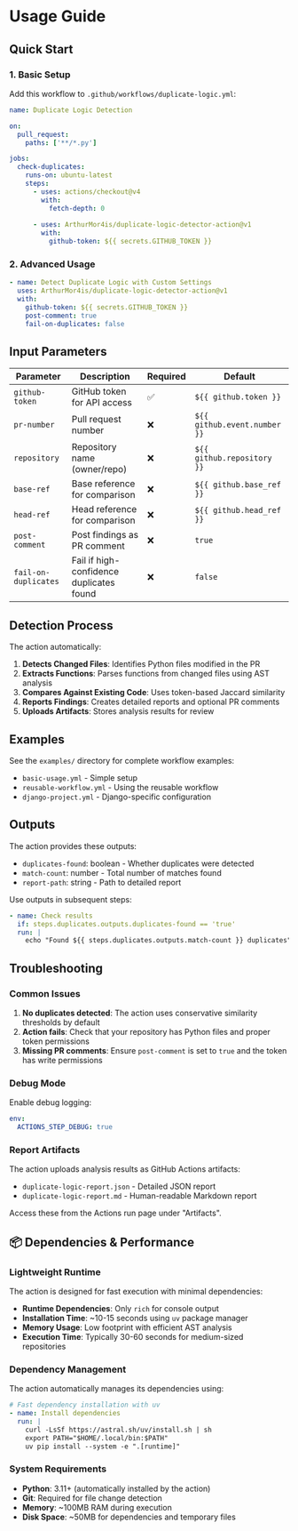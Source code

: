 # Usage Guide

## Quick Start

### 1. Basic Setup

Add this workflow to `.github/workflows/duplicate-logic.yml`:

```yaml
name: Duplicate Logic Detection

on:
  pull_request:
    paths: ['**/*.py']

jobs:
  check-duplicates:
    runs-on: ubuntu-latest
    steps:
      - uses: actions/checkout@v4
        with:
          fetch-depth: 0
      
      - uses: ArthurMor4is/duplicate-logic-detector-action@v1
        with:
          github-token: ${{ secrets.GITHUB_TOKEN }}
```

### 2. Advanced Usage

```yaml
- name: Detect Duplicate Logic with Custom Settings
  uses: ArthurMor4is/duplicate-logic-detector-action@v1
  with:
    github-token: ${{ secrets.GITHUB_TOKEN }}
    post-comment: true
    fail-on-duplicates: false
```

## Input Parameters

| Parameter | Description | Required | Default |
|-----------|-------------|----------|---------|
| `github-token` | GitHub token for API access | ✅ | `${{ github.token }}` |
| `pr-number` | Pull request number | ❌ | `${{ github.event.number }}` |
| `repository` | Repository name (owner/repo) | ❌ | `${{ github.repository }}` |
| `base-ref` | Base reference for comparison | ❌ | `${{ github.base_ref }}` |
| `head-ref` | Head reference for comparison | ❌ | `${{ github.head_ref }}` |
| `post-comment` | Post findings as PR comment | ❌ | `true` |
| `fail-on-duplicates` | Fail if high-confidence duplicates found | ❌ | `false` |

## Detection Process

The action automatically:

1. **Detects Changed Files**: Identifies Python files modified in the PR
2. **Extracts Functions**: Parses functions from changed files using AST analysis
3. **Compares Against Existing Code**: Uses token-based Jaccard similarity
4. **Reports Findings**: Creates detailed reports and optional PR comments
5. **Uploads Artifacts**: Stores analysis results for review

## Examples

See the `examples/` directory for complete workflow examples:

- `basic-usage.yml` - Simple setup
- `reusable-workflow.yml` - Using the reusable workflow
- `django-project.yml` - Django-specific configuration

## Outputs

The action provides these outputs:

- `duplicates-found`: boolean - Whether duplicates were detected
- `match-count`: number - Total number of matches found
- `report-path`: string - Path to detailed report

Use outputs in subsequent steps:

```yaml
- name: Check results
  if: steps.duplicates.outputs.duplicates-found == 'true'
  run: |
    echo "Found ${{ steps.duplicates.outputs.match-count }} duplicates"
```

## Troubleshooting

### Common Issues

1. **No duplicates detected**: The action uses conservative similarity thresholds by default
2. **Action fails**: Check that your repository has Python files and proper token permissions
3. **Missing PR comments**: Ensure `post-comment` is set to `true` and the token has write permissions

### Debug Mode

Enable debug logging:

```yaml
env:
  ACTIONS_STEP_DEBUG: true
```

### Report Artifacts

The action uploads analysis results as GitHub Actions artifacts:
- `duplicate-logic-report.json` - Detailed JSON report
- `duplicate-logic-report.md` - Human-readable Markdown report

Access these from the Actions run page under "Artifacts".

## 📦 Dependencies & Performance

### Lightweight Runtime
The action is designed for fast execution with minimal dependencies:
- **Runtime Dependencies**: Only `rich` for console output
- **Installation Time**: ~10-15 seconds using `uv` package manager
- **Memory Usage**: Low footprint with efficient AST analysis
- **Execution Time**: Typically 30-60 seconds for medium-sized repositories

### Dependency Management
The action automatically manages its dependencies using:
```yaml
# Fast dependency installation with uv
- name: Install dependencies
  run: |
    curl -LsSf https://astral.sh/uv/install.sh | sh
    export PATH="$HOME/.local/bin:$PATH"
    uv pip install --system -e ".[runtime]"
```

### System Requirements
- **Python**: 3.11+ (automatically installed by the action)
- **Git**: Required for file change detection
- **Memory**: ~100MB RAM during execution
- **Disk Space**: ~50MB for dependencies and temporary files
